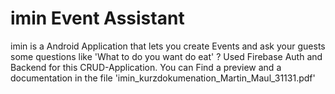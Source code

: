 # imin Event Assistant
imin is a Android Application that lets you create Events and ask your guests some questions like 'What to do you want do eat' ?
Used Firebase Auth and Backend for this CRUD-Application.
You can Find a preview and a documentation in the file 'imin_kurzdokumenation_Martin_Maul_31131.pdf'
